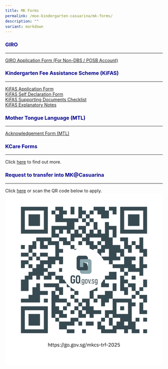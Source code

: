 ```yaml
---
title: MK Forms
permalink: /moe-kindergarten-casuarina/mk-forms/
description: ""
variant: markdown
---
```

<h3 style="color:DarkBlue;">GIRO</h3>

---

[GIRO Application Form (For Non-DBS / POSB Account)](/files/giro%20for%20payment%20of%20mk%20fee%20(non-dbsposbacct).pdf)


<h3 style="color:DarkBlue;">Kindergarten Fee Assistance Scheme (KiFAS)</h3>

---

[KiFAS Application Form](/files/MK@Casuarina/KIFAS/KF1___KiFAS_application_Form.pdf)<br>
[KiFAS Self Declaration Form](/files/MK@Casuarina/KIFAS/KiFAS_Self_Declaration_Form.pdf)<br>
[KiFAS Supporting Documents Checklist](/files/MK@Casuarina/KIFAS/KiFAS_Supporting_Documents.pdf)<br>
[KiFAS Explanatory Notes](/files/MK@Casuarina/KIFAS/KiFAS_Explanatory_Notes__1_.pdf)<br>

<h3 style="color:DarkBlue;">Mother Tongue Language (MTL)</h3>

---

[Acknowledgement Form (MTL)](/files/MK@Casuarina/Forms/mtl%20acknowledgement.pdf)

<h3 style="color:DarkBlue;">KCare Forms</h3>

---

Click [here](https://www.casuarinapri.moe.edu.sg/moe-kindergarten-casuarina/kindergarten-care-kcare/kcare-forms/) to find out more. 

<h3 style="color:DarkBlue;">Request to transfer into MK@Casuarina</h3>

---
Click [here](https://go.gov.sg/mkcs-trf-2025) or scan the QR code below to apply. 
![](/images/mkcs_trf_2025.png)